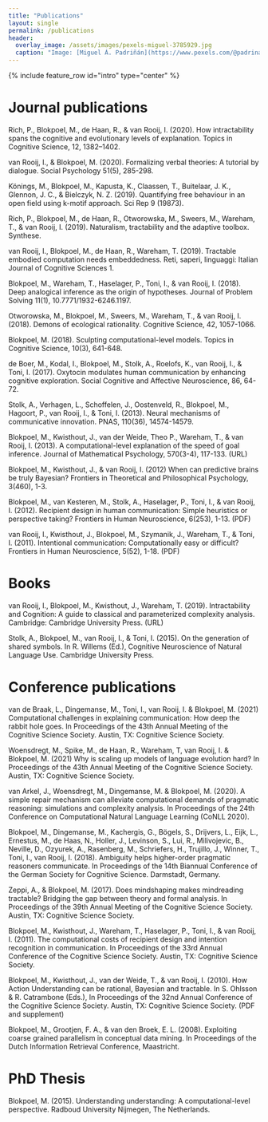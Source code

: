 ```yaml
---
title: "Publications"
layout: single
permalink: /publications
header:
  overlay_image: /assets/images/pexels-miguel-3785929.jpg
  caption: "Image: [Miguel Á. Padriñán](https://www.pexels.com/@padrinan?utm_content=attributionCopyText&utm_medium=referral&utm_source=pexels)"
---
```


{% include feature_row id="intro" type="center" %}

# Journal publications

<div data-badge-popover="right" data-badge-type="donut" data-doi="10.1111/tops.12506" data-hide-no-mentions="true" data-hide-less-than="10" class="altmetric-embed" style="float: right;"></div>

Rich, P., Blokpoel, M., de Haan, R., & van Rooij, I. (2020). How intractability spans the cognitive and evolutionary levels of explanation. Topics in Cognitive Science, 12, 1382–1402.

<div data-badge-popover="right" data-badge-type="donut" data-doi="10.1027/1864-9335/a000428" data-hide-no-mentions="true" data-hide-less-than="10" class="altmetric-embed" style="float: right;"></div>

van Rooij, I., & Blokpoel, M. (2020). Formalizing verbal theories: A tutorial by dialogue. Social Psychology 51(5), 285-298.

<div data-badge-popover="right" data-badge-type="donut" data-doi="10.1038/s41598-019-56482-z " data-hide-no-mentions="true" data-hide-less-than="10" class="altmetric-embed" style="float: right;"></div>

Könings, M., Blokpoel, M., Kapusta, K., Claassen, T., Buitelaar, J. K., Glennon, J. C.,  & Bielczyk, N. Z. (2019). Quantifying free behaviour in an open field using k-motif approach. Sci Rep 9 (19873).

<div data-badge-popover="right" data-badge-type="donut" data-doi="10.1007/s11229-019-02431-2" data-hide-no-mentions="true" data-hide-less-than="10" class="altmetric-embed" style="float: right;"></div>

Rich, P., Blokpoel, M., de Haan, R., Otworowska, M., Sweers, M., Wareham, T., & van Rooij, I. (2019). Naturalism, tractability and the adaptive toolbox. Synthese.

van Rooij, I., Blokpoel, M., de Haan, R., Wareham, T. (2019). Tractable embodied computation needs embeddedness. Reti, saperi, linguaggi: Italian Journal of Cognitive Sciences 1.

<div data-badge-popover="right" data-badge-type="donut" data-doi="10.7771/1932-6246.1197 " data-hide-no-mentions="true" data-hide-less-than="10" class="altmetric-embed" style="float: right;"></div>

Blokpoel, M., Wareham, T., Haselager, P., Toni, I., & van Rooij, I. (2018). Deep analogical inference as the origin of hypotheses. Journal of Problem Solving 11(1), 10.7771/1932-6246.1197.

<div data-badge-popover="right" data-badge-type="donut" data-doi="10.1111/cogs.12530 " data-hide-no-mentions="true" data-hide-less-than="10" class="altmetric-embed" style="float: right;"></div>

Otworowska, M., Blokpoel, M., Sweers, M., Wareham, T., & van Rooij, I. (2018). Demons of ecological rationality. Cognitive Science, 42, 1057-1066.

<div data-badge-popover="right" data-badge-type="donut" data-doi="10.1111/tops.12282" data-hide-no-mentions="true" data-hide-less-than="10" class="altmetric-embed" style="float: right;"></div>

Blokpoel, M. (2018). Sculpting computational-level models. Topics in Cognitive Science, 10(3), 641-648.

<div data-badge-popover="right" data-badge-type="donut" data-doi="10.1016/j.psyneuen.2017.09.010" data-hide-no-mentions="true" data-hide-less-than="10" class="altmetric-embed" style="float: right;"></div>

de Boer, M., Kodal, I., Blokpoel, M., Stolk, A., Roelofs, K., van Rooij, I., & Toni, I. (2017). Oxytocin modulates human communication by enhancing cognitive exploration. Social Cognitive and Affective Neuroscience, 86, 64-72.

<div data-badge-popover="right" data-badge-type="donut" data-doi="10.1073/pnas.1303170110" data-hide-no-mentions="true" data-hide-less-than="10" class="altmetric-embed" style="float: right;"></div>

Stolk, A., Verhagen, L., Schoffelen, J., Oostenveld, R., Blokpoel, M., Hagoort, P., van Rooij, I., & Toni, I. (2013). Neural mechanisms of communicative innovation. PNAS, 110(36), 14574-14579.

<div data-badge-popover="right" data-badge-type="donut" data-doi="10.1016/j.jmp.2013.05.006" data-hide-no-mentions="true" data-hide-less-than="10" class="altmetric-embed" style="float: right;"></div>

Blokpoel, M., Kwisthout, J., van der Weide, Theo P., Wareham, T., & van Rooij, I. (2013). A computational-level explanation of the speed of goal inference. Journal of Mathematical Psychology, 570(3-4), 117-133. (URL)

<div data-badge-popover="right" data-badge-type="donut" data-doi="10.3389/fpsyg.2012.00406" data-hide-no-mentions="true" data-hide-less-than="10" class="altmetric-embed" style="float: right;"></div>

Blokpoel, M., Kwisthout, J., & van Rooij, I. (2012) When can predictive brains be truly Bayesian? Frontiers in Theoretical and Philosophical Psychology, 3(460), 1-3.

<div data-badge-popover="right" data-badge-type="donut" data-doi="10.3389/fnhum.2012.00253" data-hide-no-mentions="true" data-hide-less-than="10" class="altmetric-embed" style="float: right;"></div>

Blokpoel, M., van Kesteren, M., Stolk, A., Haselager, P., Toni, I., & van Rooij, I. (2012). Recipient design in human communication: Simple heuristics or perspective taking? Frontiers in Human Neuroscience, 6(253), 1-13. (PDF)

<div data-badge-popover="right" data-badge-type="donut" data-doi="10.3389/fnhum.2011.00052 " data-hide-no-mentions="true" data-hide-less-than="10" class="altmetric-embed" style="float: right;"></div>

van Rooij, I., Kwisthout, J., Blokpoel, M., Szymanik, J., Wareham, T., & Toni, I. (2011). Intentional communication: Computationally easy or difficult? Frontiers in Human Neuroscience, 5(52), 1-18. (PDF)

# Books

<div data-badge-popover="right" data-badge-type="donut" data-doi="10.1017/9781107358331" data-hide-no-mentions="true" data-hide-less-than="10" class="altmetric-embed" style="float: right;"></div>

van Rooij, I., Blokpoel, M., Kwisthout, J., Wareham, T. (2019). Intractability and Cognition: A guide to classical and parameterized complexity analysis. Cambridge: Cambridge University Press. (URL)

Stolk, A., Blokpoel, M., van Rooij, I., & Toni, I. (2015). On the generation of shared symbols. In R. Willems (Ed.), Cognitive Neuroscience of Natural Language Use. Cambridge University Press.

# Conference publications

van de Braak, L., Dingemanse, M., Toni, I., van Rooij, I. & Blokpoel, M. (2021) Computational challenges in explaining communication: How deep the rabbit hole goes. In Proceedings of the 43th Annual Meeting of the Cognitive Science Society. Austin, TX: Cognitive Science Society.

Woensdregt, M., Spike, M., de Haan, R., Wareham, T, van   Rooij, I. & Blokpoel, M. (2021) Why is scaling up models of   language evolution hard? In Proceedings   of the 43th Annual Meeting of the Cognitive Science Society. Austin, TX: Cognitive Science Society.

van Arkel, J., Woensdregt, M., Dingemanse, M. & Blokpoel, M. (2020). A simple repair mechanism can alleviate computational demands of pragmatic reasoning: simulations and complexity analysis. In Proceedings of the 24th Conference on Computational Natural Language Learning (CoNLL 2020).

Blokpoel, M., Dingemanse, M., Kachergis, G., Bögels, S., Drijvers, L., Eijk, L., Ernestus, M., de Haas, N., Holler, J., Levinson, S., Lui, R., Milivojevic, B., Neville, D., Ozyurek, A., Rasenberg, M., Schriefers, H., Trujillo, J., Winner, T., Toni, I., van Rooij, I. (2018). Ambiguity helps higher-order pragmatic reasoners communicate. In Proceedings of the 14th Biannual Conference of the German Society for Cognitive Science. Darmstadt, Germany.

Zeppi, A., & Blokpoel, M. (2017). Does mindshaping makes mindreading tractable? Bridging the gap between theory and formal analysis. In Proceedings of the 39th Annual Meeting of the Cognitive Science Society. Austin, TX: Cognitive Science Society.

Blokpoel, M., Kwisthout, J., Wareham, T., Haselager, P., Toni, I., & van Rooij, I. (2011). The computational costs of recipient design and intention recognition in communication. In Proceedings of the 33rd Annual Conference of the Cognitive Science Society. Austin, TX: Cognitive Science Society.

Blokpoel, M., Kwisthout, J., van der Weide, T., & van Rooij, I. (2010). How Action Understanding can be rational, Bayesian and tractable. In S. Ohlsson & R. Catrambone (Eds.), In Proceedings of the 32nd Annual Conference of the Cognitive Science Society. Austin, TX: Cognitive Science Society. (PDF and supplement)

Blokpoel, M., Grootjen, F. A., & van den Broek, E. L. (2008). Exploiting coarse grained parallelism in conceptual data mining. In Proceedings of the Dutch Information Retrieval Conference, Maastricht.

# PhD Thesis

Blokpoel, M. (2015). Understanding understanding: A computational-level perspective. Radboud University Nijmegen, The Netherlands.
